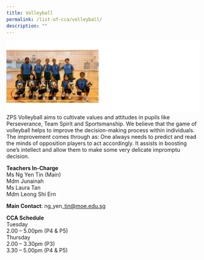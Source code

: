 ```yaml
---
title: Volleyball
permalink: /list-of-cca/volleyball/
description: ""
---
```

![](/images/CCAs/cca-%20volleyball%202023.png)
ZPS Volleyball aims to cultivate values and attitudes in pupils like Perseverance, Team Spirit and Sportsmanship. We believe that the game of volleyball helps to&nbsp;improve the decision-making process within individuals. The improvement comes through as: One always needs to predict and read the minds of opposition players to act accordingly. It assists in boosting one’s intellect and allow them to make some very delicate impromptu decision.

**Teachers In-Charge**
<br>Ms Ng Yen Tin (Main)
<br>Mdm Junainah
<br>Ms Laura Tan
<br>Mdm Leong Shi Ern

**Main Contact**: ng\_yen\_tin@moe.edu.sg

**CCA Schedule**
<br>Tuesday
<br>2.00 – 5.00pm (P4 &amp; P5)
<br>Thursday
<br>2.00 – 3.30pm (P3)
<br>3.30 – 5.00pm (P4 &amp; P5)